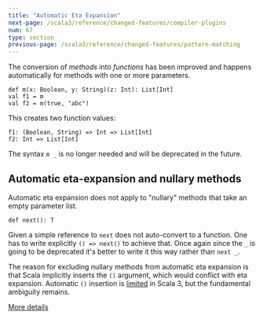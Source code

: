 ```yaml
---
title: "Automatic Eta Expansion"
next-page: /scala3/reference/changed-features/compiler-plugins
num: 67
type: section
previous-page: /scala3/reference/changed-features/pattern-matching
---
```


<!-- THIS FILE HAS BEEN GENERATED BY SCALADOC PREPROCESSOR.
    The whole process of generation the docs can be found under this README: https://github.com/lampepfl/dotty/blob/master/docs/README.md
    The source file can be found here https://github.com/lampepfl/dotty/edit/master/docs/docs/reference/changed-features/eta-expansion.md
    NOTE THAT ANY CHANGES TO THIS FILE WILL BE OVERRIDEN BY PREPROCESSOR.
-->

The conversion of _methods_ into _functions_ has been improved and happens automatically for methods with one or more parameters.

<div class="snippet" scala-snippet ><div class="buttons"></div><pre><code class="language-scala"><span id="0" class="" >def m(x: Boolean, y: String)(z: Int): List[Int]
</span><span id="1" class="" >val f1 = m
</span><span id="2" class="" >val f2 = m(true, &quot;abc&quot;)
</span></code></pre></div>

This creates two function values:

<div class="snippet" scala-snippet ><div class="buttons"></div><pre><code class="language-scala"><span id="0" class="" >f1: (Boolean, String) =&gt; Int =&gt; List[Int]
</span><span id="1" class="" >f2: Int =&gt; List[Int]
</span></code></pre></div>

The syntax `m _` is no longer needed and will be deprecated in the future.

## Automatic eta-expansion and nullary methods

Automatic eta expansion does not apply to "nullary" methods that take an empty parameter list.

<div class="snippet" scala-snippet ><div class="buttons"></div><pre><code class="language-scala"><span id="0" class="" >def next(): T
</span></code></pre></div>

Given a simple reference to `next` does not auto-convert to a function.
One has to write explicitly `() => next()` to achieve that.
Once again since the `_` is going to be deprecated it's better to write it this way
rather than `next _`.

The reason for excluding nullary methods from automatic eta expansion
is that Scala implicitly inserts the `()` argument, which would
conflict with eta expansion. Automatic `()` insertion is
[limited](../dropped-features/auto-apply.html) in Scala 3, but the fundamental ambiguity
remains.

[More details](eta-expansion-spec.html)
